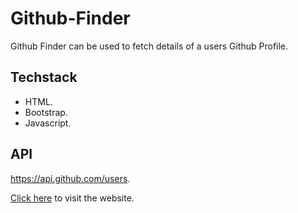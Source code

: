 # Github-Finder
Github Finder can be used to fetch details of a users Github Profile.

## Techstack
- HTML.
- Bootstrap.
- Javascript.


## API
https://api.github.com/users.



[Click here](https://harshten.github.io/Github-Finder) to visit the website.




